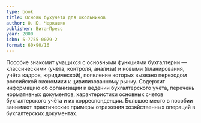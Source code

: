 ```yaml
---
type: book
title: Основы бухучета для школьников
author: О. Ю. Черкашин
publisher: Вита-Пресс
year: 2000
isbn: 5-7755-0079-2
format: 60×90/16
---
```


Пособие знакомит учащихся с основными функциями бухгалтерии — классическими (учёта, контроля, анализа) и новыми (планирования, учёта кадров, юридической), появление которых вызвано переходом российской экономики к цивилизованному рынку. Содержит информацию об организации и ведении бухгалтерского учёта, перечень нормативных документов, характеристики основных счетов бухгалтерского учёта и их корреспонденции. Большое место в пособии занимают практические примеры отражения хозяйственных операций в бухгалтерских документах.
